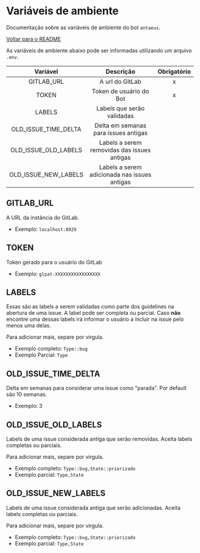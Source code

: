 # Variáveis de ambiente

Documentação sobre as variáveis de ambiente do bot `antaeus`.

[Voltar para o README](https://github.com/fnunezzz/antaeus)

As variáveis de ambiente abaixo pode ser informadas utilizando um arquivo `.env`.

<div align="center">

|       Variável       |                  Descrição                   | Obrigatório |
| :------------------: | :------------------------------------------: | :---------: |
|      GITLAB_URL      |               A url do GitLab                |      x      |
|        TOKEN         |           Token de usuário do Bot            |      x      |
|        LABELS        |          Labels que serão validadas          |             |
| OLD_ISSUE_TIME_DELTA |     Delta em semanas para issues antigas     |             |
| OLD_ISSUE_OLD_LABELS | Labels a serem removidas das issues antigas  |             |
| OLD_ISSUE_NEW_LABELS | Labels a serem adicionada nas issues antigas |             |

</div>

## GITLAB_URL

A URL da instância do GitLab.

-   Exemplo: `localhost:8929`

## TOKEN

Token gerado para o usuário do GitLab

-   Exemplo: `glpat-XXXXXXXXXXXXXXXXX`

## LABELS

Essas são as labels a serem validadas como parte dos guidelines na abertura de uma issue. A label pode ser completa ou parcial. Caso **não** encontre uma dessas labels irá informar o usuário a incluir na issue pelo menos uma delas.

Para adicionar mais, separe por virgula.

-   Exemplo completo: `Type::bug`
-   Exemplo Parcial: `Type`

## OLD_ISSUE_TIME_DELTA

Delta em semanas para considerar uma issue como "parada". Por default são 10 semanas.

-   Exemplo: 3

## OLD_ISSUE_OLD_LABELS

Labels de uma issue considerada antiga que serão removidas. Aceita labels completas ou parciais.

Para adicionar mais, separe por virgula.

-   Exemplo completo: `Type::bug,State::priorizado`
-   Exemplo parcial: `Type,State`

## OLD_ISSUE_NEW_LABELS

Labels de uma issue considerada antiga que serão adicionadas. Aceita labels completas ou parciais.

Para adicionar mais, separe por virgula.

-   Exemplo completo: `Type::bug,State::priorizado`
-   Exemplo parcial: `Type,State`
